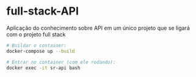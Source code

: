 # full-stack-API
Aplicação do conhecimento sobre API em um único projeto que se ligará com o projeto full stack

```bash
# Buildar o container:
docker-compose up --build

# Entrar no container (com ele rodando):
docker exec -it sr-api bash
```

